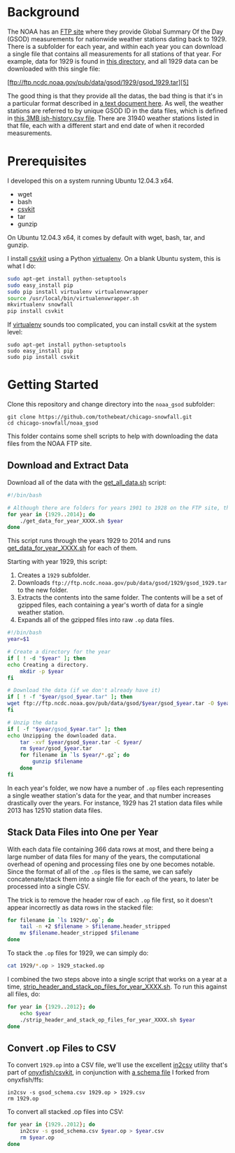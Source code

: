 Background
==========

The NOAA has an [FTP site][1] where they provide Global Summary Of the Day (GSOD) measurements for nationwide weather stations dating back to 1929. There is a subfolder for each year, and within each year you can download a single file that contains all measurements for all stations of that year. For example, data for 1929 is found in [this directory][4], and all 1929 data can be downloaded with this single file:

[ftp://ftp.ncdc.noaa.gov/pub/data/gsod/1929/gsod_1929.tar][5]

The good thing is that they provide all the datas, the bad thing is that it's in a particular format described in [a text document here][2]. As well, the weather stations are referred to by unique GSOD ID in the data files, which is defined in [this 3MB ish-history.csv file][3]. There are 31940 weather stations listed in that file, each with a different start and end date of when it recorded measurements.

Prerequisites
=============

I developed this on a system running Ubuntu 12.04.3 x64.

* wget
* bash
* [csvkit][10]
* tar
* gunzip

On Ubuntu 12.04.3 x64, it comes by default with wget, bash, tar, and gunzip.

I install [csvkit][10] using a Python [virtualenv][11]. On a blank Ubuntu system, this is what I do:

```bash
sudo apt-get install python-setuptools
sudo easy_install pip
sudo pip install virtualenv virtualenvwrapper
source /usr/local/bin/virtualenvwrapper.sh
mkvirtualenv snowfall
pip install csvkit
```

If [virtualenv][11] sounds too complicated, you can install csvkit at the system level:

```
sudo apt-get install python-setuptools
sudo easy_install pip
sudo pip install csvkit
```


Getting Started
===============


Clone this repository and change directory into the `noaa_gsod` subfolder:

```
git clone https://github.com/tothebeat/chicago-snowfall.git
cd chicago-snowfall/noaa_gsod
```

This folder contains some shell scripts to help with downloading the data files from the NOAA FTP site.

## Download and Extract Data

Download all of the data with the [get_all_data.sh][7] script:

```bash
#!/bin/bash

# Although there are folders for years 1901 to 1928 on the FTP site, the archive files there are empty.
for year in {1929..2014}; do
    ./get_data_for_year_XXXX.sh $year
done
```

This script runs through the years 1929 to 2014 and runs [get_data_for_year_XXXX.sh][6] for each of them. 

Starting with year 1929, this script:

1. Creates a `1929` subfolder.
2. Downloads `ftp://ftp.ncdc.noaa.gov/pub/data/gsod/1929/gsod_1929.tar` to the new folder.
3. Extracts the contents into the same folder. The contents will be a set of gzipped files, each containing a year's worth of data for a single weather station.
4. Expands all of the gzipped files into raw `.op` data files.

```bash
#!/bin/bash
year=$1

# Create a directory for the year
if [ ! -d "$year" ]; then
echo Creating a directory.
    mkdir -p $year
fi

# Download the data (if we don't already have it)
if [ ! -f "$year/gsod_$year.tar" ]; then
wget ftp://ftp.ncdc.noaa.gov/pub/data/gsod/$year/gsod_$year.tar -O $year/gsod_$year.tar
fi

# Unzip the data
if [ -f "$year/gsod_$year.tar" ]; then
echo Unzipping the downloaded data.
    tar -xvf $year/gsod_$year.tar -C $year/
    rm $year/gsod_$year.tar
    for filename in `ls $year/*.gz`; do
        gunzip $filename
    done
fi
```

In each year's folder, we now have a number of `.op` files each representing a single weather station's data for the year, and that number increases drastically over the years. For instance, 1929 has 21 station data files while 2013 has 12510 station data files.

## Stack Data Files into One per Year

With each data file containing 366 data rows at most, and there being a large number of data files for many of the years, the computational overhead of opening and processing files one by one becomes notable. Since the format of all of the `.op` files is the same, we can safely concatenate/stack them into a single file for each of the years, to later be processed into a single CSV.

The trick is to remove the header row of each `.op` file first, so it doesn't appear incorrectly as data rows in the stacked file:

```bash
for filename in `ls 1929/*.op`; do
    tail -n +2 $filename > $filename.header_stripped
    mv $filename.header_stripped $filename
done
```

To stack the `.op` files for 1929, we can simply do:

```bash
cat 1929/*.op > 1929_stacked.op
```

I combined the two steps above into a single script that works on a year at a time, [strip_header_and_stack_op_files_for_year_XXXX.sh][12]. To run this against all files, do:

```bash
for year in {1929..2012}; do
    echo $year
    ./strip_header_and_stack_op_files_for_year_XXXX.sh $year
done
```

## Convert .op Files to CSV

To convert `1929.op` into a CSV file, we'll use the excellent [in2csv][9] utility that's part of [onyxfish/csvkit][10], in conjunction with [a schema file][8] I forked from onyxfish/ffs:

```
in2csv -s gsod_schema.csv 1929.op > 1929.csv
rm 1929.op
```

To convert all stacked .op files into CSV:

```bash
for year in {1929..2012}; do
    in2csv -s gsod_schema.csv $year.op > $year.csv
    rm $year.op
done
```


  [1]: ftp://ftp.ncdc.noaa.gov/pub/data/gsod/
  [2]: ftp://ftp.ncdc.noaa.gov/pub/data/gsod/GSOD_DESC.txt
  [3]: ftp://ftp.ncdc.noaa.gov/pub/data/gsod/ish-history.csv
  [4]: ftp://ftp.ncdc.noaa.gov/pub/data/gsod/1929/
  [5]: ftp://ftp.ncdc.noaa.gov/pub/data/gsod/1929/gsod_1929.tar
  [6]: https://github.com/tothebeat/noaa-gsod-data-munging/blob/master/noaa_gsod/get_data_for_year_XXXX.sh
  [7]: https://github.com/tothebeat/noaa-gsod-data-munging/blob/master/noaa_gsod/get_all_data.sh
  [8]: https://github.com/tothebeat/ffs/blob/master/us/noaa/gsod_schema.csv
  [9]: http://csvkit.readthedocs.org/en/latest/scripts/in2csv.html
  [10]: https://github.com/onyxfish/csvkit
  [11]: http://www.virtualenv.org/en/latest/
  [12]: https://github.com/tothebeat/noaa-gsod-data-munging/blob/master/noaa_gsod/strip_header_and_stack_op_files_for_year_XXXX.sh
